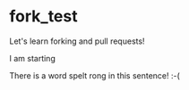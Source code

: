 fork_test
=========

Let's learn forking and pull requests!

I am starting

There is a word spelt rong in this sentence! :-(
